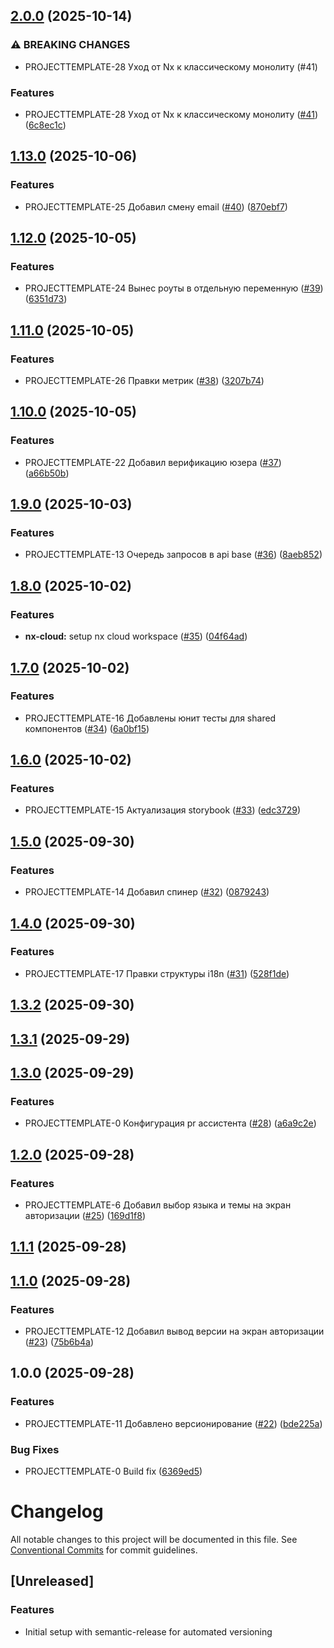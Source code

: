 ## [2.0.0](https://github.com/NewYorkStyle/project-template-front/compare/v1.13.0...v2.0.0) (2025-10-14)

### ⚠ BREAKING CHANGES

* PROJECTTEMPLATE-28 Уход от Nx к классическому монолиту (#41)

### Features

* PROJECTTEMPLATE-28 Уход от Nx к классическому монолиту ([#41](https://github.com/NewYorkStyle/project-template-front/issues/41)) ([6c8ec1c](https://github.com/NewYorkStyle/project-template-front/commit/6c8ec1c1da516d5a3368a4f855fa04d973308868))

## [1.13.0](https://github.com/NewYorkStyle/project-template-front/compare/v1.12.0...v1.13.0) (2025-10-06)

### Features

* PROJECTTEMPLATE-25 Добавил смену email ([#40](https://github.com/NewYorkStyle/project-template-front/issues/40)) ([870ebf7](https://github.com/NewYorkStyle/project-template-front/commit/870ebf7e9b0cffe3ac9627bcd5b1a6652f9f8e7f))

## [1.12.0](https://github.com/NewYorkStyle/project-template-front/compare/v1.11.0...v1.12.0) (2025-10-05)

### Features

* PROJECTTEMPLATE-24 Вынес роуты в отдельную переменную ([#39](https://github.com/NewYorkStyle/project-template-front/issues/39)) ([6351d73](https://github.com/NewYorkStyle/project-template-front/commit/6351d73eceec479cf664560b99500bbfffdbee0d))

## [1.11.0](https://github.com/NewYorkStyle/project-template-front/compare/v1.10.0...v1.11.0) (2025-10-05)

### Features

* PROJECTTEMPLATE-26 Правки метрик ([#38](https://github.com/NewYorkStyle/project-template-front/issues/38)) ([3207b74](https://github.com/NewYorkStyle/project-template-front/commit/3207b746c740f5cb06d68946fd5dda79abd00bb9))

## [1.10.0](https://github.com/NewYorkStyle/project-template-front/compare/v1.9.0...v1.10.0) (2025-10-05)

### Features

* PROJECTTEMPLATE-22 Добавил верификацию юзера ([#37](https://github.com/NewYorkStyle/project-template-front/issues/37)) ([a66b50b](https://github.com/NewYorkStyle/project-template-front/commit/a66b50b262a12e4ae18f9c5f0eecfd24a5237199))

## [1.9.0](https://github.com/NewYorkStyle/project-template-front/compare/v1.8.0...v1.9.0) (2025-10-03)

### Features

* PROJECTTEMPLATE-13 Очередь запросов в api base ([#36](https://github.com/NewYorkStyle/project-template-front/issues/36)) ([8aeb852](https://github.com/NewYorkStyle/project-template-front/commit/8aeb8520e3caa7b6475f0fef88b446dcb55b248c))

## [1.8.0](https://github.com/NewYorkStyle/project-template-front/compare/v1.7.0...v1.8.0) (2025-10-02)

### Features

* **nx-cloud:** setup nx cloud workspace ([#35](https://github.com/NewYorkStyle/project-template-front/issues/35)) ([04f64ad](https://github.com/NewYorkStyle/project-template-front/commit/04f64adb14d6262f0f6a077125099dcde00d98ec))

## [1.7.0](https://github.com/NewYorkStyle/project-template-front/compare/v1.6.0...v1.7.0) (2025-10-02)

### Features

* PROJECTTEMPLATE-16 Добавлены юнит тесты для shared компонентов ([#34](https://github.com/NewYorkStyle/project-template-front/issues/34)) ([6a0bf15](https://github.com/NewYorkStyle/project-template-front/commit/6a0bf15c20228dd8b815bb1c6785e54a0c3c7053))

## [1.6.0](https://github.com/NewYorkStyle/project-template-front/compare/v1.5.0...v1.6.0) (2025-10-02)

### Features

* PROJECTTEMPLATE-15 Актуализация storybook ([#33](https://github.com/NewYorkStyle/project-template-front/issues/33)) ([edc3729](https://github.com/NewYorkStyle/project-template-front/commit/edc3729a7e9d4615ac8ad31d317910f832d0ee7b))

## [1.5.0](https://github.com/NewYorkStyle/project-template-front/compare/v1.4.0...v1.5.0) (2025-09-30)

### Features

* PROJECTTEMPLATE-14 Добавил спинер ([#32](https://github.com/NewYorkStyle/project-template-front/issues/32)) ([0879243](https://github.com/NewYorkStyle/project-template-front/commit/08792436f3595c2aa5fc7b871484cc94e317c520))

## [1.4.0](https://github.com/NewYorkStyle/project-template-front/compare/v1.3.2...v1.4.0) (2025-09-30)

### Features

* PROJECTTEMPLATE-17 Правки структуры i18n ([#31](https://github.com/NewYorkStyle/project-template-front/issues/31)) ([528f1de](https://github.com/NewYorkStyle/project-template-front/commit/528f1deed42222262678f5acc32283b411f7f107))

## [1.3.2](https://github.com/NewYorkStyle/project-template-front/compare/v1.3.1...v1.3.2) (2025-09-30)

## [1.3.1](https://github.com/NewYorkStyle/project-template-front/compare/v1.3.0...v1.3.1) (2025-09-29)

## [1.3.0](https://github.com/NewYorkStyle/project-template-front/compare/v1.2.0...v1.3.0) (2025-09-29)

### Features

* PROJECTTEMPLATE-0 Конфигурация pr ассистента ([#28](https://github.com/NewYorkStyle/project-template-front/issues/28)) ([a6a9c2e](https://github.com/NewYorkStyle/project-template-front/commit/a6a9c2ed139457e77336568e8056d214a69e8eb6))

## [1.2.0](https://github.com/NewYorkStyle/project-template-front/compare/v1.1.1...v1.2.0) (2025-09-28)

### Features

* PROJECTTEMPLATE-6 Добавил выбор языка и темы на экран авторизации ([#25](https://github.com/NewYorkStyle/project-template-front/issues/25)) ([169d1f8](https://github.com/NewYorkStyle/project-template-front/commit/169d1f8704d1b48e54ee68251623e9c5e3803997))

## [1.1.1](https://github.com/NewYorkStyle/project-template-front/compare/v1.1.0...v1.1.1) (2025-09-28)

## [1.1.0](https://github.com/NewYorkStyle/project-template-front/compare/v1.0.0...v1.1.0) (2025-09-28)

### Features

* PROJECTTEMPLATE-12 Добавил вывод версии на экран авторизации ([#23](https://github.com/NewYorkStyle/project-template-front/issues/23)) ([75b6b4a](https://github.com/NewYorkStyle/project-template-front/commit/75b6b4abd64e847e299b8770cc3a953c0084d9c6))

## 1.0.0 (2025-09-28)

### Features

* PROJECTTEMPLATE-11 Добавлено версионирование ([#22](https://github.com/NewYorkStyle/project-template-front/issues/22)) ([bde225a](https://github.com/NewYorkStyle/project-template-front/commit/bde225a50b75087057e22cdcf46689b083529cb5))

### Bug Fixes

* PROJECTTEMPLATE-0 Build fix ([6369ed5](https://github.com/NewYorkStyle/project-template-front/commit/6369ed56f04bbf160f52deb53d0e0dab6558b74f))

# Changelog

All notable changes to this project will be documented in this file. See [Conventional Commits](https://conventionalcommits.org) for commit guidelines.

## [Unreleased]

### Features

* Initial setup with semantic-release for automated versioning
